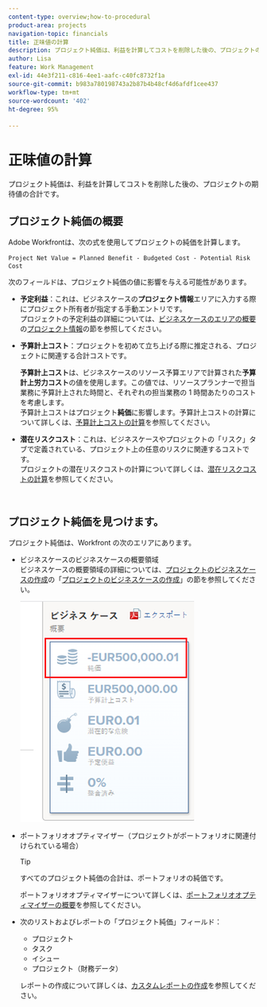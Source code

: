 ```yaml
---
content-type: overview;how-to-procedural
product-area: projects
navigation-topic: financials
title: 正味値の計算
description: プロジェクト純価は、利益を計算してコストを削除した後の、プロジェクトの期待値の合計です。
author: Lisa
feature: Work Management
exl-id: 44e3f211-c816-4ee1-aafc-c40fc8732f1a
source-git-commit: b983a780198743a2b87b4b48cf4d6afdf1cee437
workflow-type: tm+mt
source-wordcount: '402'
ht-degree: 95%

---
```


# 正味値の計算

プロジェクト純価は、利益を計算してコストを削除した後の、プロジェクトの期待値の合計です。

## プロジェクト純価の概要

Adobe Workfrontは、次の式を使用してプロジェクトの純価を計算します。

```
Project Net Value = Planned Benefit - Budgeted Cost - Potential Risk Cost
```

次のフィールドは、プロジェクト純価の値に影響を与える可能性があります。

* **予定利益**：これは、ビジネスケースの&#x200B;**プロジェクト情報**&#x200B;エリアに入力する際にプロジェクト所有者が指定する手動エントリです。\
  プロジェクトの予定利益の詳細については、[ビジネスケースのエリアの概要](../../../manage-work/projects/define-a-business-case/areas-of-business-case.md)の[プロジェクト情報](../../../manage-work/projects/define-a-business-case/areas-of-business-case.md#project-info)の節を参照してください。

* **予算計上コスト**：プロジェクトを初めて立ち上げる際に推定される、プロジェクトに関連する合計コストです。

  **予算計上コスト**&#x200B;は、ビジネスケースのリソース予算エリアで計算された&#x200B;**予算計上労力コスト**&#x200B;の値を使用します。この値では、リソースプランナーで担当業務に予算計上された時間と、それぞれの担当業務の 1 時間あたりのコストを考慮します。\
  予算計上コストはプロジェクト&#x200B;**純価**&#x200B;に影響します。予算計上コストの計算について詳しくは、[予算計上コストの計算](../../../manage-work/projects/project-finances/budgeted-cost.md)を参照してください。

* **潜在リスクコスト**：これは、ビジネスケースやプロジェクトの「リスク」タブで定義されている、プロジェクト上の任意のリスクに関連するコストです。\
  プロジェクトの潜在リスクコストの計算について詳しくは、[潜在リスクコストの計算](../../../manage-work/projects/project-finances/potential-risk-cost.md)を参照してください。

   

## プロジェクト純価を見つけます。

プロジェクト純価は、Workfront の次のエリアにあります。

* ビジネスケースのビジネスケースの概要領域 \
  ビジネスケースの概要領域の詳細については、[プロジェクトのビジネスケースの作成](../../../manage-work/projects/define-a-business-case/create-business-case.md)の「[プロジェクトのビジネスケースの作成](../../../manage-work/projects/define-a-business-case/create-business-case.md)」の節を参照してください。

  ![ ビジネスケースの純価 ](assets/net-value-on-business-case-summary-highlighted-350x444.png)

* ポートフォリオオプティマイザー（プロジェクトがポートフォリオに関連付けられている場合）

  >[!TIP]
  >
  >すべてのプロジェクト純価の合計は、ポートフォリオの純価です。

  ポートフォリオオプティマイザーについて詳しくは、[ポートフォリオオプティマイザーの概要](../../../manage-work/portfolios/portfolio-optimizer/portfolio-optimizer-overview.md)を参照してください。

* 次のリストおよびレポートの「プロジェクト純価」フィールド：

   * プロジェクト
   * タスク
   * イシュー
   * プロジェクト（財務データ）

  レポートの作成について詳しくは、[カスタムレポートの作成](../../../reports-and-dashboards/reports/creating-and-managing-reports/create-custom-report.md)を参照してください。
